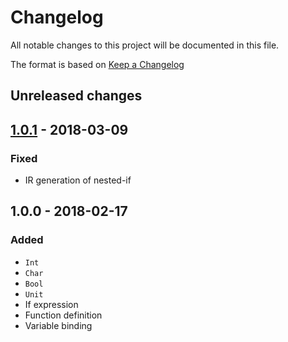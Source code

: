 # Changelog
All notable changes to this project will be documented in this file.

The format is based on [Keep a Changelog](http://keepachangelog.com/en/1.0.0/)

## Unreleased changes

## [1.0.1] - 2018-03-09
### Fixed
- IR generation of nested-if

## 1.0.0 - 2018-02-17
### Added
- `Int`
- `Char`
- `Bool`
- `Unit`
- If expression
- Function definition
- Variable binding


[1.0.1]: https://github.com/nwtgck/platy-lang-haskell/compare/v1.0.0...v1.0.1